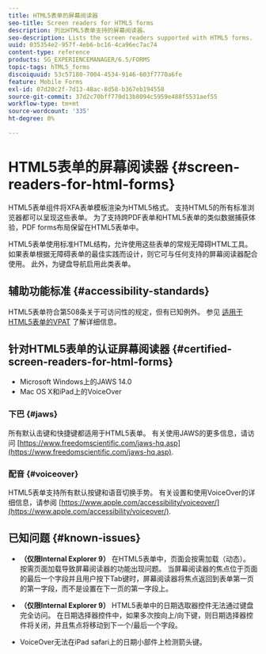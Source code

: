 ```yaml
---
title: HTML5表单的屏幕阅读器
seo-title: Screen readers for HTML5 forms
description: 列出HTML5表单支持的屏幕阅读器。
seo-description: Lists the screen readers supported with HTML5 forms.
uuid: 035354e2-957f-4eb6-bc16-4ca96ec7ac74
content-type: reference
products: SG_EXPERIENCEMANAGER/6.5/FORMS
topic-tags: hTML5_forms
discoiquuid: 53c57180-7004-4534-9146-603f7770a6fe
feature: Mobile Forms
exl-id: 07d20c2f-7d13-48ac-8d58-b367eb194558
source-git-commit: 37d2c70bff770d13b8094c5959e488f5531aef55
workflow-type: tm+mt
source-wordcount: '335'
ht-degree: 0%

---
```


# HTML5表单的屏幕阅读器 {#screen-readers-for-html-forms}

HTML5表单组件将XFA表单模板渲染为HTML5格式。 支持HTML5的所有标准浏览器都可以呈现这些表单。 为了支持跨PDF表单和HTML5表单的类似数据捕获体验，PDF forms布局保留在HTML5表单中。

HTML5表单使用标准HTML结构，允许使用这些表单的常规无障碍HTML工具。 如果表单根据无障碍表单的最佳实践而设计，则它可与任何支持的屏幕阅读器配合使用。 此外，为键盘导航启用此类表单。

## 辅助功能标准 {#accessibility-standards}

HTML5表单符合第508条关于可访问性的规定，但有已知例外。 参见 [适用于HTML5表单的VPAT](https://wwwimages.adobe.com/content/dam/acom/en/accessibility/compliance/pdfs/livecycle-mobile-forms-es4-section-508-vpat.pdf) 了解详细信息。

## 针对HTML5表单的认证屏幕阅读器 {#certified-screen-readers-for-html-forms}

* Microsoft Windows上的JAWS 14.0
* Mac OS X和iPad上的VoiceOver

### 下巴 {#jaws}

所有默认击键和快捷键都适用于HTML5表单。 有关使用JAWS的更多信息，请访问 [https://www.freedomscientific.com/jaws-hq.asp](https://www.freedomscientific.com/jaws-hq.asp).

### 配音 {#voiceover}

HTML5表单支持所有默认按键和语音切换手势。 有关设置和使用VoiceOver的详细信息，请参阅 [https://www.apple.com/accessibility/voiceover/](https://www.apple.com/accessibility/voiceover/).

## 已知问题 {#known-issues}

* **（仅限Internal Explorer 9）** 在HTML5表单中，页面会按需加载（动态）。 按需页面加载导致屏幕阅读器的功能出现问题。 当屏幕阅读器的焦点位于页面的最后一个字段并且用户按下Tab键时，屏幕阅读器将焦点返回到表单第一页的第一字段，而不是设置在下一页的第一字段上。
* **（仅限Internal Explorer 9）** HTML5表单中的日期选取器控件无法通过键盘完全访问。 在日期选择器控件中，如果多次按向上/向下键，则日期选择器控件将关闭，并且焦点将移动到下一个/最后一个字段。

* VoiceOver无法在iPad safari上的日期小部件上检测箭头键。
